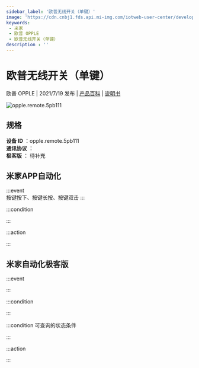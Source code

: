 ```yaml
---
sidebar_label: '欧普无线开关（单键）'
image: 'https://cdn.cnbj1.fds.api.mi-img.com/iotweb-user-center/developer_1679069629533a1Prgz1r.png?GalaxyAccessKeyId=AKVGLQWBOVIRQ3XLEW&Expires=9223372036854775807&Signature=9VyXjylFYhKFtgPYEenVO0sxb4k='
keywords: 
 - 米家
 - 欧普 OPPLE
 - 欧普无线开关（单键）
description : ''
---
```

# 欧普无线开关（单键）

欧普 OPPLE | 2021/7/19 发布 | [产品百科](https://home.mi.com/webapp/content/baike/product/index.html?model=opple.remote.5pb111/) | [说明书](https://home.mi.com/views/introduction.html?model=opple.remote.5pb111&region=cn)

![opple.remote.5pb111](https://cdn.cnbj1.fds.api.mi-img.com/iotweb-user-center/developer_1679069629533a1Prgz1r.png?GalaxyAccessKeyId=AKVGLQWBOVIRQ3XLEW&Expires=9223372036854775807&Signature=9VyXjylFYhKFtgPYEenVO0sxb4k=)

## 规格  
> 
**设备 ID** ：opple.remote.5pb111  
**通讯协议** ：  
**极客版**  ： 待补充 


## 米家APP自动化  

:::event  
按键按下、按键长按、按键双击
:::

:::condition  

:::

:::action   

:::

## 米家自动化极客版  

:::event  

:::

:::condition  

:::

:::condition 可查询的状态条件  

:::

:::action  

:::

        
